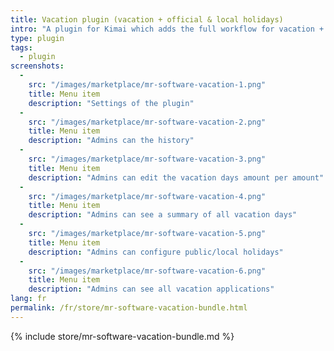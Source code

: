 ```yaml
---
title: Vacation plugin (vacation + official & local holidays)
intro: "A plugin for Kimai which adds the full workflow for vacation + official & local holidays"
type: plugin
tags:
  - plugin
screenshots:
  - 
    src: "/images/marketplace/mr-software-vacation-1.png"
    title: Menu item
    description: "Settings of the plugin"
  - 
    src: "/images/marketplace/mr-software-vacation-2.png"
    title: Menu item
    description: "Admins can the history"
  - 
    src: "/images/marketplace/mr-software-vacation-3.png"
    title: Menu item
    description: "Admins can edit the vacation days amount per amount"
  - 
    src: "/images/marketplace/mr-software-vacation-4.png"
    title: Menu item
    description: "Admins can see a summary of all vacation days"
  - 
    src: "/images/marketplace/mr-software-vacation-5.png"
    title: Menu item
    description: "Admins can configure public/local holidays"
  -
    src: "/images/marketplace/mr-software-vacation-6.png"
    title: Menu item
    description: "Admins can see all vacation applications"
lang: fr
permalink: /fr/store/mr-software-vacation-bundle.html
---
```


{% include store/mr-software-vacation-bundle.md %}
